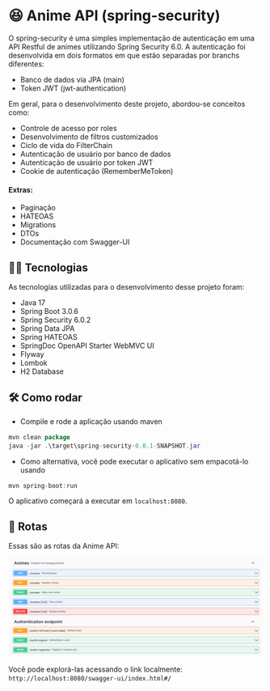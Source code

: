 # 😆 Anime API (spring-security)
O spring-security é uma simples implementação de autenticação em uma API Restful de animes utilizando Spring
Security 6.0. A autenticação foi desenvolvida em dois formatos em que estão separadas por branchs diferentes: 
 * Banco de dados via JPA (main)
 * Token JWT (jwt-authentication)

Em geral, para o desenvolvimento deste projeto, abordou-se conceitos como:
* Controle de acesso por roles
* Desenvolvimento de filtros customizados
* Ciclo de vida do FilterChain
* Autenticação de usuário por banco de dados
* Autenticação de usuário por token JWT
* Cookie de autenticação (RememberMeToken)

#### Extras:
* Paginação
* HATEOAS
* Migrations
* DTOs
* Documentação com Swagger-UI

## 👨‍💻 Tecnologias
As tecnologias utilizadas para o desenvolvimento desse projeto foram:
* Java 17
* Spring Boot 3.0.6
* Spring Security 6.0.2
* Spring Data JPA
* Spring HATEOAS
* SpringDoc OpenAPI Starter WebMVC UI
* Flyway 
* Lombok
* H2 Database

## 🛠️ Como rodar
* Compile e rode a aplicação usando maven

```java 
mvn clean package
java -jar .\target\spring-security-0.0.1-SNAPSHOT.jar
```

* Como alternativa, você pode executar o aplicativo sem empacotá-lo usando

``` java
mvn spring-boot:run
```

O aplicativo começará a executar em ``localhost:8080``.

## 🧭 Rotas
Essas são as rotas da Anime API:

<img src="./assets/spring-security-routes.png">

Você pode explorá-las acessando o link
localmente: ``http://localhost:8080/swagger-ui/index.html#/``
